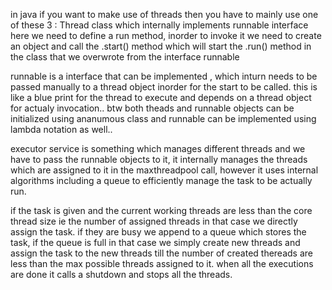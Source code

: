 in java if you want to make use of threads then you have to mainly use one of these 3 :
Thread class which internally implements runnable interface here we need to define a run method, inorder to invoke it we need to create an object and call the .start() method which will start the .run() method in the class that we overwrote from the interface runnable

runnable is a interface that can be implemented , which inturn needs to be passed manually to a thread object inorder for the start to be called.
this is like a blue print for the thread to execute and depends on a thread object for actualy invocation.. btw both theads and runnable objects can be initialized using ananumous class and runnable can be implemented using lambda notation as well..

executor service is something which manages different threads and we have to pass the runnable objects to it, it internally manages the threads which are assigned to it in the maxthreadpool call, however it uses internal algorithms including a queue to efficiently manage the task to be actually run.

if the task is given and the current working threads are less than the core thread size ie the number of assigned threads in that case we directly assign the task. if they are busy we append to a queue which stores the task, if the queue is full in that case we simply create new threads and assign the task to the new threads till the number of created thereads are less than the max possible threads assigned to it.  when all the executions are done it calls a shutdown and stops all the threads.